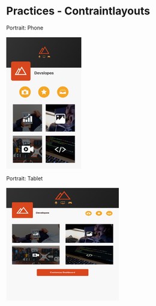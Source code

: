 # Practices - Contraintlayouts 

Portrait: Phone<br/><br/>
<img src="app/src/main/res/drawable/dev_profile_phone.png" width="200" height="350">

Portrait: Tablet<br/><br/>
<img src="app/src/main/res/drawable/dev_profile_tablet.png" width="300" height="300">
